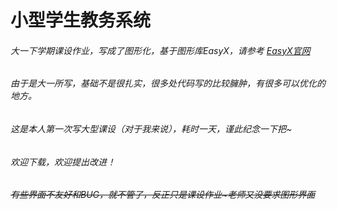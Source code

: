 # 小型学生教务系统
###### 大一下学期课设作业，写成了图形化，基于图形库EasyX，请参考 [EasyX官网](https://easyx.cn/)
###### 由于是大一所写，基础不是很扎实，很多处代码写的比较臃肿，有很多可以优化的地方。
###### 这是本人第一次写大型课设（对于我来说），耗时一天，谨此纪念一下把~
###### 欢迎下载，欢迎提出改进！
###### ~~有些界面不友好和BUG，就不管了，反正只是课设作业~老师又没要求图形界面~~
